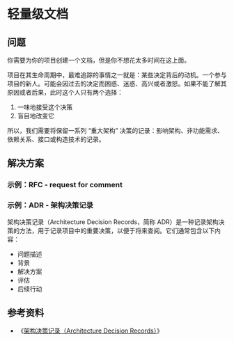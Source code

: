 # 轻量级文档

## 问题

你需要为你的项目创建一个文档，但是你不想花太多时间在这上面。

项目在其生命周期中，最难追踪的事情之一就是：某些决定背后的动机。一个参与项目的新人。可能会因过去的决定而困惑、迷惑、高兴或者激怒。如果不能了解其原因或者后果，此时这个人只有两个选择：

1. 一味地接受这个决策
2. 盲目地改变它

所以，我们需要将保留一系列 “重大架构” 决策的记录：影响架构、非功能需求、依赖关系、接口或构造技术的记录。

## 解决方案

### 示例：RFC - request for comment



### 示例：ADR - 架构决策记录

架构决策记录（Architecture Decision Records，简称 ADR）是一种记录架构决策的方法，用于记录项目中的重要决策，以便于将来查阅。它们通常包含以下内容：

- 问题描述
- 背景
- 解决方案
- 评估
- 后续行动

## 参考资料

- 《[架构决策记录（Architecture Decision Records）](https://www.phodal.com/blog/documenting-architecture-decisions/)》
